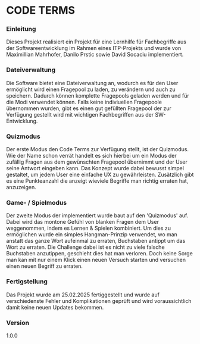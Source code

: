 # **CODE TERMS**

### Einleitung
Dieses Projekt realisiert ein Projekt für eine Lernhilfe für Fachbegriffe aus 
der Softwareentwicklung im Rahmen eines ITP-Projekts und wurde von Maximillian Mahrhofer, Danilo Prstic
sowie David Socaciu implementiert.

### Dateiverwaltung
Die Software bietet eine Dateiverwaltung an, wodurch es für den User ermöglicht wird
einen Fragepool zu laden, zu verändern und auch zu speichern. Dadurch können komplette Fragepools geladen werden und für
die Modi verwendet können. Falls keine indiviuellen Fragepoole übernommen wurden, gibt es einen gut gefüllten Fragepool
der zur Verfügung gestellt wird mit wichtigen Fachbegriffen aus der SW-Entwicklung.

### Quizmodus
Der erste Modus den Code Terms zur Verfügung stellt, ist der Quizmodus. Wie der Name schon verrät handelt es sich hierbei
um ein Modus der zufällig Fragen aus dem gewünschten Fragepool übernimmt und der User seine Antwort eingeben kann.
Das Konzept wurde dabei bewusst simpel gestaltet, um jedem User eine einfache UX zu gewährleisten. Zusätzlich gibt es eine
Punkteanzahl die anzeigt wieviele Begriffe man richtig erraten hat, anzuzeigen.

### Game- / Spielmodus
Der zweite Modus der implementiert wurde baut auf den 'Quizmodus' auf. Dabei wird das montone Gefühl von blanken Fragen
dem User weggenommen, indem es Lernen & Spielen kombiniert. Um dies zu ermöglichen wurde ein simples Hangman-Prinzip verwendet,
wo man anstatt das ganze Wort aufeinmal zu erraten, Buchstaben antippt um das Wort zu erraten. Die Challenge dabei ist es
nicht zu viele falsche Buchstaben anzutippen, geschieht dies hat man verloren. Doch keine Sorge man kan mit nur einem Klick
einen neuen Versuch starten und versuchen einen neuen Begriff zu erraten.

### Fertigstellung
Das Projekt wurde am 25.02.2025 fertiggestellt und wurde auf verschiedenste Fehler und Komplikationen geprüft und wird
voraussichtlich damit keine neuen Updates bekommen.

### Version
1.0.0